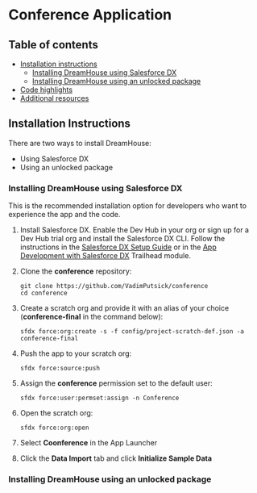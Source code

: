 # Conference Application

## Table of contents

* [Installation instructions](#installation-instructions)
    * [Installing DreamHouse using Salesforce DX](#installing-dreamhouse-using-salesforce-dx)
    * [Installing DreamHouse using an unlocked package](#installing-dreamhouse-using-an-unlocked-package)
* [Code highlights](#code-highlights)
* [Additional resources](#additional-resources)

## Installation Instructions

There are two ways to install DreamHouse:
- Using Salesforce DX
- Using an unlocked package

### Installing DreamHouse using Salesforce DX
This is the recommended installation option for developers who want to experience the app and the code.

1. Install Salesforce DX. Enable the Dev Hub in your org or sign up for a Dev Hub trial org and install the Salesforce DX CLI. Follow the instructions in the [Salesforce DX Setup Guide](https://developer.salesforce.com/docs/atlas.en-us.sfdx_setup.meta/sfdx_setup/sfdx_setup_intro.htm?search_text=trial%20hub%20org) or in the [App Development with Salesforce DX](https://trailhead.salesforce.com/modules/sfdx_app_dev) Trailhead module.

1. Clone the **conference** repository:
    ```
    git clone https://github.com/VadimPutsick/conference
    cd conference
    ```

1. Create a scratch org and provide it with an alias of your choice (**conference-final** in the command below):
    ```
    sfdx force:org:create -s -f config/project-scratch-def.json -a conference-final
    ```

1. Push the app to your scratch org:
    ```
    sfdx force:source:push
    ```

1. Assign the **conference** permission set to the default user:
    ```
    sfdx force:user:permset:assign -n Conference
    ```

1. Open the scratch org:
    ```
    sfdx force:org:open
    ```

1. Select **Coonference** in the App Launcher

1. Click the **Data Import** tab and click **Initialize Sample Data**

### Installing DreamHouse using an unlocked package